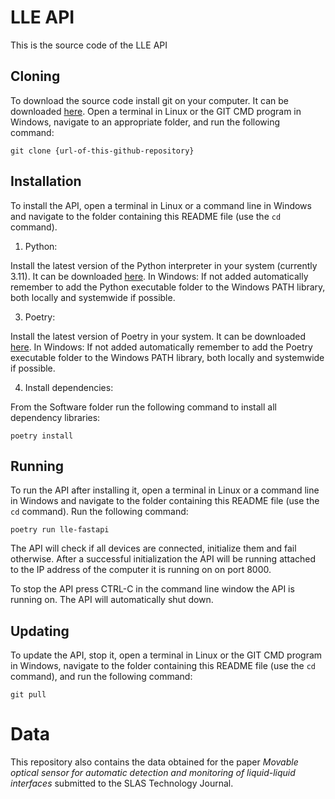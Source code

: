 # LLE API

This is the source code of the LLE API

## Cloning
To download the source code install git on your computer. It can be downloaded [here](https://git-scm.com/download/win). Open a terminal in Linux or the GIT CMD program in Windows, navigate to an appropriate folder, and run the following command:

`git clone {url-of-this-github-repository}`

## Installation

To install the API, open a terminal in Linux or a command line in Windows and navigate to the folder containing this README file (use the `cd` command).

1. Python:

Install the latest version of the Python interpreter in your system (currently 3.11). It can be downloaded [here](https://www.python.org/downloads/).
In Windows: If not added automatically remember to add the Python executable folder to the Windows PATH library, both locally and systemwide if possible.

3. Poetry:

Install the latest version of Poetry in your system. It can be downloaded [here](https://python-poetry.org/docs/).
In Windows: If not added automatically remember to add the Poetry executable folder to the Windows PATH library, both locally and systemwide if possible.

4. Install dependencies:

From the Software folder run the following command to install all dependency libraries:

`poetry install`

## Running
To run the API after installing it, open a terminal in Linux or a command line in Windows and navigate to the folder containing this README file (use the `cd` command). Run the following command:

`poetry run lle-fastapi`

The API will check if all devices are connected, initialize them and fail otherwise. After a successful initialization the API will be running attached to the IP address of the computer it is running on on port 8000.

To stop the API press CTRL-C in the command line window the API is running on. The API will automatically shut down.

## Updating

To update the API, stop it, open a terminal in Linux or the GIT CMD program in Windows, navigate to the folder containing this README file (use the `cd` command), and run the following command:

`git pull`

# Data

This repository also contains the data obtained for the paper *Movable optical sensor for automatic detection and monitoring of liquid-liquid interfaces* submitted to the SLAS Technology Journal.
